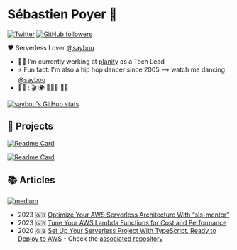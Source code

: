 # Sébastien Poyer 👋

[![Twitter](https://img.shields.io/twitter/follow/saybou.svg?style=social&label=@saybou)](https://twitter.com/saybou)
[![GitHub followers](https://img.shields.io/github/followers/saybou?style=social)](https://github.com/saybou)

❤️ Serverless Lover [@saybou](https://www.linkedin.com/in/sebastienpoyer/)

- 👨‍💻 I’m currently working at [planity](https://www.planity.com/) as a Tech Lead
- ⚡ Fun fact: I'm also a hip hop dancer since 2005 --> watch me dancing [@saybou](https://www.instagram.com/saybou/)
- 🫶🏻 : 🎬 🌍 👨🏼‍💻 🕺🏼

[![saybou's GitHub stats](https://github-readme-stats-saybous-projects.vercel.app/api?username=saybou&show_icons=true&theme=algolia)](https://github.com/saybou)

## 🔭 Projects

[![Readme Card](https://github-readme-stats.vercel.app/api/pin/?username=saybou&repo=serverless-demo&theme=algolia)](https://github.com/saybou/serverless-demo)

[![Readme Card](https://github-readme-stats.vercel.app/api/pin/?username=saybou&repo=serverless-typescript-aws&theme=algolia)](https://github.com/saybou/serverless-typescript-aws)

## 📚 Articles

[![medium](https://img.shields.io/badge/medium-@saybou-black?style=social&logo=medium)](https://medium.com/@saybou)

- 2023 🇬🇧 [Optimize Your AWS Serverless Architecture With “sls-mentor”](https://betterprogramming.pub/optimize-your-aws-serverless-architecture-with-guardian-b04f44d90d4e)
- 2023 🇬🇧 [Tune Your AWS Lambda Functions for Cost and Performance](https://betterprogramming.pub/tune-your-aws-lambda-functions-for-cost-and-performance-95e45e17cb83)
- 2020 🇬🇧 [Set Up Your Serverless Project With TypeScript, Ready to Deploy to AWS](https://betterprogramming.pub/set-up-your-serverless-project-with-typescript-ready-to-deploy-to-aws-6cfd7b2e5263) - Check the [associated repository](https://github.com/saybou/serverless-typescript-aws)
